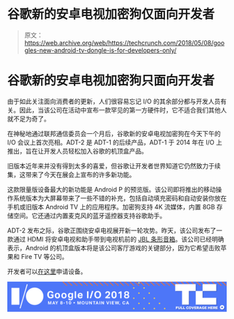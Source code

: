 # 谷歌新的安卓电视加密狗仅面向开发者 

> 原文：<https://web.archive.org/web/https://techcrunch.com/2018/05/08/googles-new-android-tv-dongle-is-for-developers-only/>

# 谷歌新的安卓电视加密狗只面向开发者

由于如此关注面向消费者的更新，人们很容易忘记 I/O 的其余部分都与开发人员有关。因此，当该公司在活动中宣布一款罕见的第一方硬件时，它不适合我们其他人就不足为奇了。

在神秘地通过联邦通信委员会一个月后，谷歌新的安卓电视加密狗在今天下午的 I/O 会议上首次亮相。ADT-2 是 ADT-1 的后续产品，ADT-1 于 2014 年在 I/O 上推出，旨在让开发人员轻松加入谷歌的机顶盒产品。

旧版本近年来并没有得到太多的喜爱，但谷歌让开发者世界知道它仍然致力于续集，这带来了今天在展会上宣布的许多新功能。

这款限量版设备最大的新功能是 Android P 的预览版。该公司即将推出的移动操作系统版本为大屏幕带来了一些不错的补充，包括自动填充密码和自动安装你放在手机或旧版本 Android TV 上的应用程序。加密狗支持 4K 流媒体，内置 8GB 存储空间。它还通过内置麦克风的蓝牙遥控器支持谷歌助手。

ADT-2 发布之际，谷歌正围绕安卓电视展开新一轮攻势。昨天，该公司发布了一款通过 HDMI 将安卓电视和助手带到电视机前的 [JBL 条形音箱](https://web.archive.org/web/20221025222734/https://techcrunch.com/2018/05/07/jbls-new-soundbar-brings-android-tv-and-google-assistant-to-sets-via-hdmi/)。该公司已经明确表示，Android 的机顶盒版本将是该公司客厅游戏的关键部分，因为它希望击败苹果和 Fire TV 等公司。

开发者可以[在这里](https://web.archive.org/web/20221025222734/https://docs.google.com/forms/d/e/1FAIpQLSdtcy_AeWAuwGlFF1nxbieoxPeuRPDICGucicWcVbMsi5knYg/viewform)申请设备。

[![](img/4d74c8469fadd01e15b4ffcf0f180639.png)](https://web.archive.org/web/20221025222734/https://techcrunch.com/tag/google-i-o-2018)